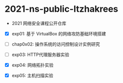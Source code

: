 # 2021-ns-public-Itzhakrees

* 2021 网络安全课程公开仓库

- [x] exp01: 基于 VirtualBox 的网络攻防基础环境搭建
- [ ] chap0x02: 操作系统的访问控制设计实例研究
- [ ] exp03: HTTP代理服务器实验 

- [x] exp04: 网络拓扑实验

- [x] exp05: 主机扫描实验
